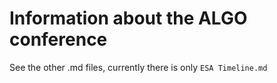 # Information about the ALGO conference

See the other .md files, currently there is only `ESA Timeline.md`
